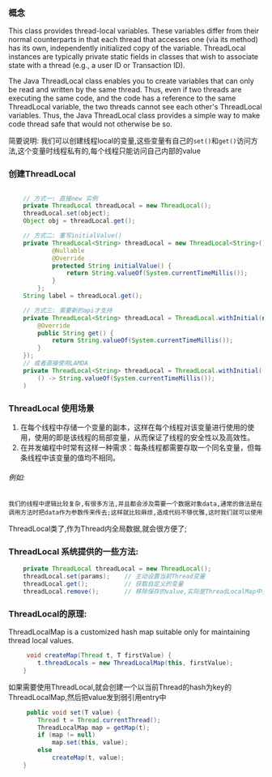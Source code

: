 ### 概念

This class provides thread-local variables.  These variables differ from their normal counterparts in that each thread that accesses one (via its method) has its own, independently initialized copy of the variable. ThreadLocal instances are typically private static fields in classes that wish to associate state with a thread (e.g., a user ID or Transaction ID).

The Java ThreadLocal class enables you to create variables that can only be read and written by the same thread. Thus, even if two threads are executing the same code, and the code has a reference to the same ThreadLocal variable, the two threads cannot see each other's ThreadLocal variables. Thus, the Java ThreadLocal class provides a simple way to make code thread safe that would not otherwise be so.

简要说明: 我们可以创建线程local的变量,这些变量有自己的`set()`和`get()`访问方法,这个变量时线程私有的,每个线程只能访问自己内部的value

### 创建ThreadLocal

```java

    // 方式一: 直接new 实例
    private ThreadLocal threadLocal = new ThreadLocal();
    threadLocal.set(object);
    Object obj = threadLocal.get();

    // 方式二: 重写initialValue()
    private ThreadLocal<String> threadLocal = new ThreadLocal<String>(){
            @Nullable
            @Override
            protected String initialValue() {
                return String.valueOf(System.currentTimeMillis());
            }
        };
    String label = threadLocal.get();

    // 方式三: 需要新的api才支持
    private ThreadLocal<String> threadLocal = ThreadLocal.withInitial(new Supplier<String>() {
        @Override
        public String get() {
            return String.valueOf(System.currentTimeMillis());
        }
    });
    // 或者直接使用LAMDA
    private ThreadLocal<String> threadLocal = ThreadLocal.withInitial(
        () -> String.valueOf(System.currentTimeMillis());
    )
```

### ThreadLocal 使用场景

1. 在每个线程中存储一个变量的副本，这样在每个线程对该变量进行使用的使用，使用的即是该线程的局部变量，从而保证了线程的安全性以及高效性。
2. 在并发编程中时常有这样一种需求：每条线程都需要存取一个同名变量，但每条线程中该变量的值均不相同。

###### 例如: 
    我们的线程中逻辑比较复杂,有很多方法,并且都会涉及需要一个数据对象data,通常的做法是在调用方法时把data作为参数传来传去;这样就比较麻烦,造成代码不够优雅,这时我们就可以使用
ThreadLocal类了,作为Thread内全局数据,就会很方便了;


### ThreadLocal 系统提供的一些方法:

```java
    private ThreadLocal threadLocal = new ThreadLocal();
    threadLocal.set(params);    // 主动设置当前Thread变量
    threadLocal.get();          // 获取自定义的变量
    threadLocal.remove();       // 移除保存的value,实际是ThreadLocalMap中当前Thread关联的entry;避免内存泄漏
```

### ThreadLocal的原理:

ThreadLocalMap is a customized hash map suitable only for maintaining thread local values.

```java
     void createMap(Thread t, T firstValue) {
        t.threadLocals = new ThreadLocalMap(this, firstValue);
    }
```

如果需要使用ThreadLocal,就会创建一个以当前Thread的hash为key的ThreadLocalMap,然后把value发到弱引用entry中

```java
     public void set(T value) {
        Thread t = Thread.currentThread();
        ThreadLocalMap map = getMap(t);
        if (map != null)
            map.set(this, value);
        else
            createMap(t, value);
    }
```